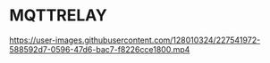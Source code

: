 # MQTTRELAY


https://user-images.githubusercontent.com/128010324/227541972-588592d7-0596-47d6-bac7-f8226cce1800.mp4


